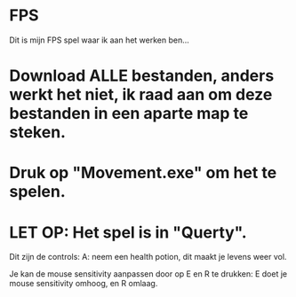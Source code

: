 # FPS

Dit is mijn FPS spel waar ik aan het werken ben...

# Download ALLE bestanden, anders werkt het niet, ik raad aan om deze bestanden in een aparte map te steken.
# Druk op "Movement.exe" om het te spelen.
# LET OP: Het spel is in "Querty".

Dit zijn de controls:
A: neem een health potion, dit maakt je levens weer vol.

Je kan de mouse sensitivity aanpassen door op E en R te drukken: E doet je mouse sensitivity omhoog, en R omlaag.

